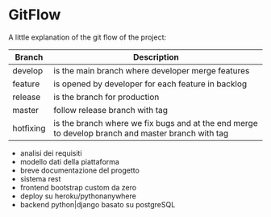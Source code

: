 # GitFlow
A little explanation of the git flow of the project:

|Branch|Description
|-----|------------
|develop| is the main branch where developer merge features
|feature| is opened by developer for each feature in backlog
|release| is the branch for production
|master | follow release branch with tag
|hotfixing| is the branch where we fix bugs and at the end merge to develop branch and master branch with tag


- analisi dei requisiti
- modello dati della piattaforma
- breve documentazione del progetto
- sistema rest
- frontend bootstrap custom da zero
- deploy su heroku/pythonanywhere
- backend python|django basato su postgreSQL
